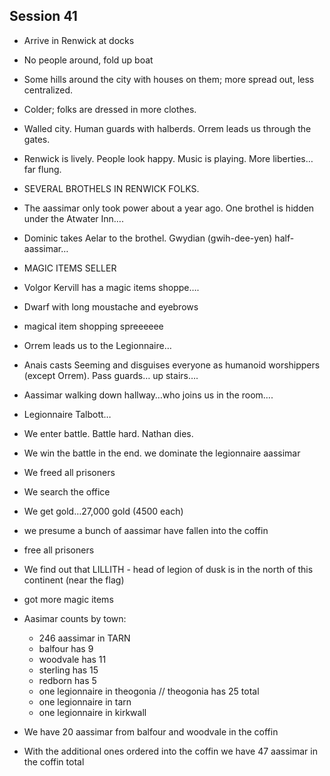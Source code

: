 ## Session 41

- Arrive in Renwick at docks
- No people around, fold up boat
- Some hills around the city with houses on them; more spread out, less centralized.
- Colder; folks are dressed in more clothes.
- Walled city. Human guards with halberds. Orrem leads us through the gates. 
- Renwick is lively. People look happy. Music is playing. More liberties… far flung.
- SEVERAL BROTHELS IN RENWICK FOLKS.
- The aassimar only took power about a year ago. One brothel is hidden under the Atwater Inn….
- Dominic takes Aelar to the brothel. Gwydian (gwih-dee-yen) half-aassimar…

- MAGIC ITEMS SELLER
- Volgor Kervill has a magic items shoppe….
- Dwarf with long moustache and eyebrows
- magical item shopping spreeeeee

- Orrem leads us to the Legionnaire…
- Anais casts Seeming and disguises everyone as humanoid worshippers (except Orrem). Pass guards… up stairs….
- Aassimar walking down hallway…who joins us in the room….
- Legionnaire Talbott…
- We enter battle. Battle hard. Nathan dies.
- We win the battle in the end. we dominate the legionnaire aassimar
- We freed all prisoners
- We search the office
- We get gold…27,000 gold (4500 each)
- we presume a bunch of aassimar have fallen into the coffin
- free all prisoners
- We find out that LILLITH - head of legion of dusk is in the north of this continent (near the flag)
- got more magic items
- Aasimar counts by town:
  - 246 aassimar in TARN
  - balfour has 9 
  - woodvale has 11
  - sterling has 15
  - redborn has 5
  - one legionnaire in theogonia // theogonia has 25 total
  - one legionnaire in tarn
  - one legionnaire in kirkwall
- We have 20 aassimar from balfour and woodvale in the coffin
- With the additional ones ordered into the coffin we have 47 aassimar in the coffin total
